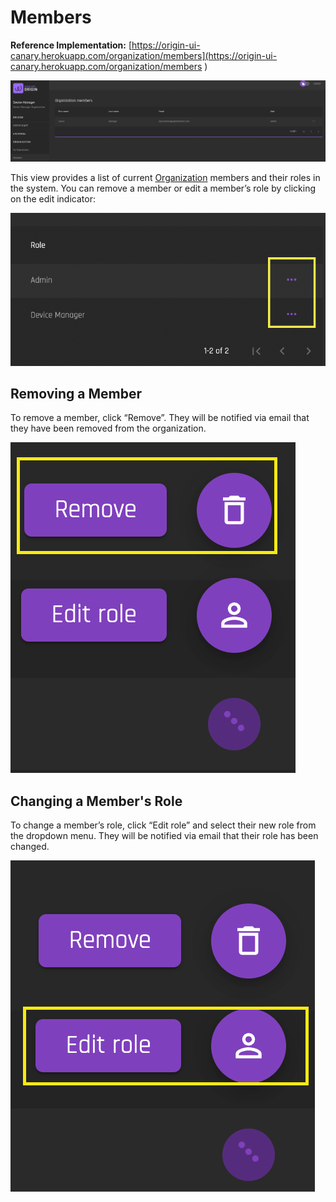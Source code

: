 # Members
**Reference Implementation:** [https://origin-ui-canary.herokuapp.com/organization/members](https://origin-ui-canary.herokuapp.com/organization/members )

![members](../images/organization/organization-members.png)

This view provides a list of current [Organization](../user-guide-glossary.md#organization) members and their roles in the system. You can remove a member or edit a member’s role by clicking on the edit indicator:

![editMember](../images/organization/organization-memberellipses.png)

## Removing a Member  

To remove a member, click “Remove”. They will be notified via email that they have been removed from the organization.  

![removeMember](../images/organization/organization-removemember.png)

## Changing a Member's Role

To change a member’s role, click “Edit role” and select their new role from the dropdown menu. They will be notified via email that their role has been changed. 

![editMemberRole](../images/organization/organization-editmember.png)

